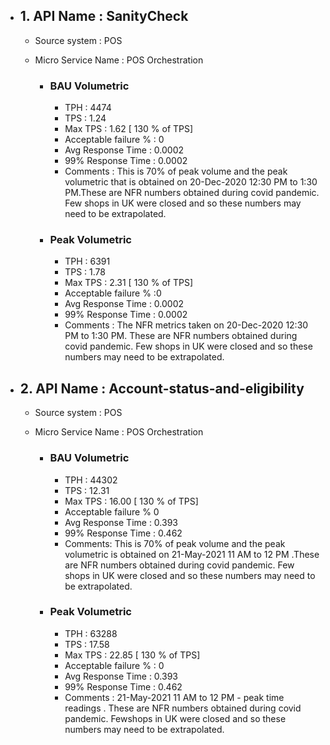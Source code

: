 - ## 1. API Name : SanityCheck
  - Source system : POS
  - Micro Service Name : POS Orchestration
  
    - ### BAU Volumetric
         - TPH : 4474
         - TPS : 1.24
         - Max TPS : 1.62 [ 130 % of TPS]
         - Acceptable failure % : 0
         - Avg Response Time : 0.0002
         - 99% Response Time : 0.0002
         - Comments : This is 70% of peak volume and the peak volumetric that is obtained on 20-Dec-2020 12:30 PM to 1:30 PM.These are NFR numbers obtained during covid                    pandemic. Few shops in UK were closed and so these numbers may need to be extrapolated.
         
     - ### Peak Volumetric
         - TPH : 6391
         - TPS : 1.78
         - Max TPS : 2.31  [ 130 % of TPS]
         - Acceptable failure % :0 
         - Avg Response Time : 0.0002
         - 99% Response Time : 0.0002
         - Comments : The NFR metrics taken on 20-Dec-2020 12:30 PM to 1:30 PM. These are NFR numbers obtained during covid pandemic. Few shops in UK were closed and so these              numbers may need to be extrapolated.

- ## 2. API Name : Account-status-and-eligibility
  - Source system : POS
  - Micro Service Name : POS Orchestration
  
    - ### BAU Volumetric
         - TPH : 44302 
         - TPS : 12.31
         - Max TPS : 16.00  [ 130 % of TPS]
         - Acceptable failure % 0
         - Avg Response Time : 0.393
         - 99% Response Time : 0.462
         - Comments: This is 70% of peak volume and the peak volumetric is obtained on 21-May-2021 11 AM to 12 PM .These are NFR numbers obtained during covid pandemic.                    Few shops in UK were closed and so these numbers may need to be extrapolated.
         
     - ### Peak Volumetric
         - TPH : 63288
         - TPS : 17.58
         - Max TPS : 22.85  [ 130 % of TPS]
         - Acceptable failure % : 0
         - Avg Response Time : 0.393
         - 99% Response Time : 0.462
         - Comments : 21-May-2021 11 AM to 12 PM - peak time readings . These are NFR numbers obtained during covid pandemic. Fewshops in UK were closed and so these numbers                may need to be extrapolated.


